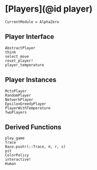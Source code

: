 # [Players](@id player)

```@meta
CurrentModule = AlphaZero
```

## Player Interface

```@docs
AbstractPlayer
think
select_move
reset_player!
player_temperature
```

## Player Instances

```@docs
MctsPlayer
RandomPlayer
NetworkPlayer
EpsilonGreedyPlayer
PlayerWithTemperature
TwoPlayers
```

## Derived Functions

```@docs
play_game
Trace
Base.push!(::Trace, π, r, s)
pit
ColorPolicy
interactive!
Human
```
